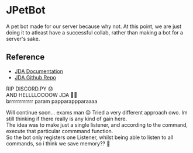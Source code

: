 # JPetBot

A pet bot made for our server because why not. At this point, we are just doing it to atleast have a successful collab, rather than making a bot for a server's sake.

## Reference
- [JDA Documentation](https://ci.dv8tion.net/job/JDA/javadoc/)
- [JDA Github Repo](https://github.com/DV8FromTheWorld/JDA)

RIP DISCORD.PY 😞 <br>
AND HELLLLOOOOW JDA 👯‍♂️ <br>
brrrrrrrrrrrr param papparappparaaaa


Will continue soon... exams man :pensive:
Tried a very different approach owo. Im still thinking if there really is any kind of gain here. <br>
The idea was to make just a single listener, and according to the command, execute that particular commmand function. <br>
So the bot only registers one Listener, whilst being able to listen to all commands, so i think we save memory?? :thinking:
